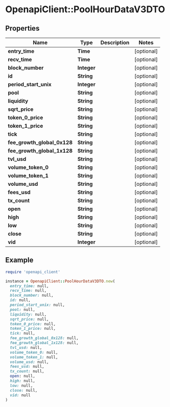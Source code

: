 # OpenapiClient::PoolHourDataV3DTO

## Properties

| Name | Type | Description | Notes |
| ---- | ---- | ----------- | ----- |
| **entry_time** | **Time** |  | [optional] |
| **recv_time** | **Time** |  | [optional] |
| **block_number** | **Integer** |  | [optional] |
| **id** | **String** |  | [optional] |
| **period_start_unix** | **Integer** |  | [optional] |
| **pool** | **String** |  | [optional] |
| **liquidity** | **String** |  | [optional] |
| **sqrt_price** | **String** |  | [optional] |
| **token_0_price** | **String** |  | [optional] |
| **token_1_price** | **String** |  | [optional] |
| **tick** | **String** |  | [optional] |
| **fee_growth_global_0x128** | **String** |  | [optional] |
| **fee_growth_global_1x128** | **String** |  | [optional] |
| **tvl_usd** | **String** |  | [optional] |
| **volume_token_0** | **String** |  | [optional] |
| **volume_token_1** | **String** |  | [optional] |
| **volume_usd** | **String** |  | [optional] |
| **fees_usd** | **String** |  | [optional] |
| **tx_count** | **String** |  | [optional] |
| **open** | **String** |  | [optional] |
| **high** | **String** |  | [optional] |
| **low** | **String** |  | [optional] |
| **close** | **String** |  | [optional] |
| **vid** | **Integer** |  | [optional] |

## Example

```ruby
require 'openapi_client'

instance = OpenapiClient::PoolHourDataV3DTO.new(
  entry_time: null,
  recv_time: null,
  block_number: null,
  id: null,
  period_start_unix: null,
  pool: null,
  liquidity: null,
  sqrt_price: null,
  token_0_price: null,
  token_1_price: null,
  tick: null,
  fee_growth_global_0x128: null,
  fee_growth_global_1x128: null,
  tvl_usd: null,
  volume_token_0: null,
  volume_token_1: null,
  volume_usd: null,
  fees_usd: null,
  tx_count: null,
  open: null,
  high: null,
  low: null,
  close: null,
  vid: null
)
```

